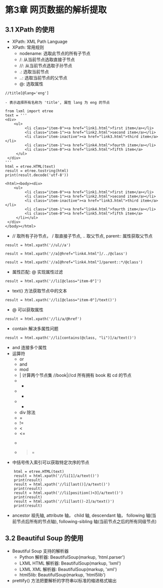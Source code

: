 # 第3章 网页数据的解析提取
## 3.1 XPath 的使用
* XPath: XML Path Language
* XPath: 常用规则
    - nodename: 选取此节点的所有子节点
    - /: 从当前节点选取直接子节点
    - //: 从当前节点选取子孙节点
    - .: 选取当前节点
    - ..: 选取当前节点的父节点
    - @: 选取属性
```
//title[@lang='eng']
```
    - 表示选择所有名称为 'title', 属性 lang 为 eng 的节点
```
from lxml import etree
text = '''
<div>
    <ul>
         <li class="item-0"><a href="link1.html">first item</a></li>
         <li class="item-1"><a href="link2.html">second item</a></li>
         <li class="item-inactive"><a href="link3.html">third item</a></li>
         <li class="item-1"><a href="link4.html">fourth item</a></li>
         <li class="item-0"><a href="link5.html">fifth item</a>
     </ul>
 </div>
'''
html = etree.HTML(text)
result = etree.tostring(html)
print(result.decode('utf-8'))
```
```
<html><body><div>
    <ul>
         <li class="item-0"><a href="link1.html">first item</a></li>
         <li class="item-1"><a href="link2.html">second item</a></li>
         <li class="item-inactive"><a href="link3.html">third item</a></li>
         <li class="item-1"><a href="link4.html">fourth item</a></li>
         <li class="item-0"><a href="link5.html">fifth item</a>
     </li></ul>
 </div>
</body></html>
```
* // 取所有子孙节点， / 取直接子节点, .. 取父节点, parent:: 属性获取父节点
```
result = html.xpath('//ul//a')

result = html.xpath('//a[@href="link4.html"]/../@class')  

result = html.xpath('//a[@href="link4.html"]/parent::*/@class')  
```
* 属性匹配: @ 实现属性过滤
```
result = html.xpath('//li[@class="item-0"]')
```
* text() 方法获取节点中的文本
```
result = html.xpath('//li[@class="item-0"]/text()')
```
* @ 可以获取属性
```
result = html.xpath('//li/a/@href')
```
* contain 解决多属性问题
```
result = html.xpath('//li[contains(@class, "li")]/a/text()')
```
* and 连接多个属性
* 运算符
    - or
    - and
    - mod
    - | 计算两个节点集    //book|//cd  所有拥有 book 和 cd 的节点
    - +
    - -
    - *
    - div 除法
    - =
    - !=
    - <
    - <=
    - >
    - >=
* 中括号传入索引可以获取特定次序的节点
```
    html = etree.HTML(text)
    result = html.xpath('//li[1]/a/text()')
    print(result)
    result = html.xpath('//li[last()]/a/text()')
    print(result)
    result = html.xpath('//li[position()<3]/a/text()')
    print(result)
    result = html.xpath('//li[last()-2]/a/text()')
    print(result)
```
* ancestor 祖先轴, attribute 轴， child 轴, descendant 轴， following 轴(当前节点后所有的节点轴), following-sibling 轴(当前节点之后的所有同级节点)

## 3.2 Beautiful Soup 的使用
* Beautiful Soup 支持的解析器
    - Python 解析器: BeautifulSoup(markup, 'html.parser')
    - LXML HTML 解析器: BeautifulSoup(markup, 'lxml')
    - LXML XML 解析器: BeautifulSoup(markup, 'xml')
    - html5lib: BeautifulSoup(markup, 'html5lib')
* prettify() 方法把要解析的字符串以标准的缩进格式输出